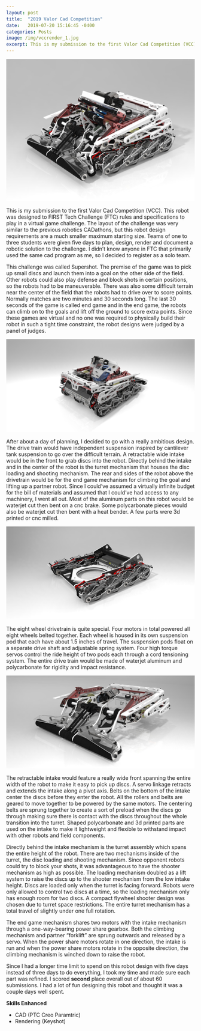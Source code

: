 ```yaml
---
layout: post
title:  "2019 Valor Cad Competition"
date:   2019-07-20 15:16:45 -0400
categories: Posts
image: /img/vccrender_1.jpg
excerpt: This is my submission to the first Valor Cad Competition (VCC). This robot was designed to FIRST Tech Challenge (FTC) rules and specifications to play in a virtual game challenge. The layout of the challenge...
---
```

![Cover Image](/img/vccrender_1.jpg)

This is my submission to the first Valor Cad Competition (VCC). This robot was designed to FIRST Tech Challenge (FTC) rules and specifications to play in a virtual game challenge. The layout of the challenge was very similar to the previous robotics CADathons, but this robot design requirements are a much smaller maximum starting size. Teams of one to three students were given five days to plan, design, render and document a robotic solution to the challenge. I didn’t know anyone in FTC that primarily used the same cad program  as me, so I decided to register as a solo team. 

This challenge was called Supershot. The premise of the game was to pick up small discs and launch them into a goal on the other side of the field. Other robots could also play defense and block shots in certain positions, so the robots had to be maneuverable. There was also some difficult terrain near the center of the field that the robots had to drive over to score points. Normally matches are two minutes and 30 seconds long. The last 30 seconds of the game is called end game and in the end game, the robots can climb on to the goals and lift off the ground to score extra points. Since these games are virtual and no one was required to physically build their robot in such a tight time constraint, the robot designs were judged by a panel of judges.

![Rear Robot Render](/img/vccrender_2.jpg)

After about a day of planning, I decided to go with a really ambitious design. The drive train would have independent suspension inspired by cantilever tank suspension to go over the difficult terrain. A retractable wide intake would be in the front to grab discs into the robot. Directly behind the intake and in the center of the robot is the turret mechanism that houses the disc loading and shooting mechanism. The rear and sides of the robot above the drivetrain  would be for the end game mechanism for climbing the goal and lifting up a partner robot. Since I could’ve assumed a virtually infinite budget for the bill of materials and assumed that I could’ve had access to any machinery, I went all out. Most of the aluminum parts on this robot would be waterjet cut then bent on a cnc brake. Some polycarbonate pieces would also be waterjet cut then bent with a heat bender. A few parts were 3d printed or cnc milled. 

![Drive Train Render](/img/vccrender_drive.jpg)

The eight wheel drivetrain is quite special. Four motors in total powered all eight wheels belted together. Each wheel is housed in its own suspension pod that each have about 1.5 inches of travel. The suspension pods float on a separate drive shaft and adjustable spring system. Four high torque servos control the ride height of two pods each through a cord tensioning system. The entire drive train would be made of waterjet aluminum and polycarbonate for rigidity and impact resistance. 

![Upper Frame Mechanism Render](/img/vccrender_upper.jpg)

The retractable intake would feature a really wide front spanning the entire width of the robot to make it easy to pick up discs. A servo linkage retracts and extends the intake along a pivot axis. Belts on the bottom of the intake center the discs before they enter the robot. All the rollers and belts are geared to move together to be powered by the same motors. The centering belts are sprung together to create a sort of preload when the discs go through making sure there is contact with the discs throughout the whole transition into the turret. Shaped polycarbonate and 3d printed parts are used on the intake to make it lightweight and flexible to withstand impact with other robots and field components.

Directly behind the intake mechanism is the turret assembly which spans the entire height of the robot. There are two mechanisms inside of the turret, the disc loading and shooting mechanism. Since opponent robots could try to block your shots, it was advantageous to have the shooter mechanism as high as possible. The loading mechanism doubled as a lift system to raise the discs up to the shooter mechanism from the low intake height. Discs are loaded only when the turret is facing forward. Robots were only allowed to control two discs at a time, so the loading mechanism only has enough room for two discs. A compact flywheel shooter design was chosen due to turret space restrictions. The entire turret mechanism has a total travel of slightly under one full rotation.

The end game mechanism shares two motors with the intake mechanism through a one-way-bearing power share gearbox. Both the climbing mechanism and partner “forklift” are sprung outwards and released by a servo. When the power share motors rotate in one direction, the intake is run and when the power share motors rotate in the opposite direction, the climbing mechanism is winched down to raise the robot.

Since I had a longer time limit to spend on this robot design with five days instead of three days to do everything, I took my time and made sure each part was refined. I scored **second** place overall out of about 60 submissions. I had a lot of fun designing this robot and thought it was a couple days well spent.

**Skills Enhanced**
- CAD (PTC Creo Paramtric)
- Rendering (Keyshot)